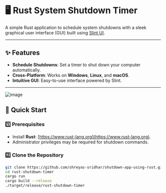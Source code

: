 # 🖥️ Rust System Shutdown Timer

A simple Rust application to schedule system shutdowns with a sleek graphical user interface (GUI) built using [Slint UI](https://slint.dev).

---

## ✨ Features
- **Schedule Shutdowns**: Set a timer to shut down your computer automatically.
- **Cross-Platform**: Works on **Windows**, **Linux**, and **macOS**.
- **Intuitive GUI**: Easy-to-use interface powered by Slint.

---
![image](https://github.com/user-attachments/assets/fd4e9535-8f48-4eb6-b220-4643ba62e753)

## 🚀 Quick Start

### 1️⃣ Prerequisites
- Install **Rust**: [https://www.rust-lang.org](https://www.rust-lang.org).
- Administrator privileges may be required for shutdown commands.

### 2️⃣ Clone the Repository
```bash
git clone https://github.com/shreyas-sridhar/shutdown-app-using-rust.git
cd rust-shutdown-timer
cargo run
cargo build --release
./target/release/rust-shutdown-timer

